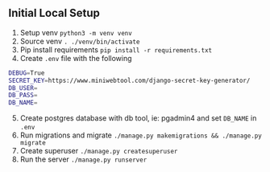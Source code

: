 ## Initial Local Setup

1. Setup venv `python3 -m venv venv`
2. Source venv `. ./venv/bin/activate`
3. Pip install requirements `pip install -r requirements.txt`
4. Create `.env` file with the following

```bash
DEBUG=True
SECRET_KEY=https://www.miniwebtool.com/django-secret-key-generator/
DB_USER=
DB_PASS=
DB_NAME=
```

5. Create postgres database with db tool, ie: pgadmin4 and set `DB_NAME` in `.env`
6. Run migrations and migrate `./manage.py makemigrations && ./manage.py migrate`
7. Create superuser `./manage.py createsuperuser`
8. Run the server `./manage.py runserver`
